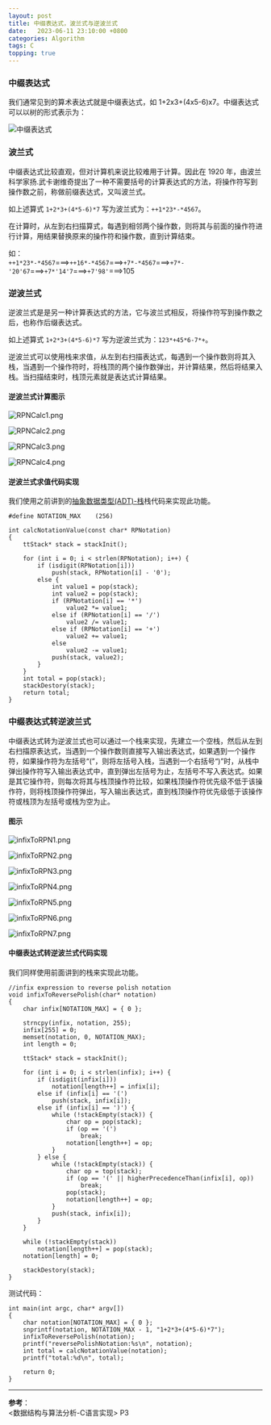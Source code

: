 ```yaml
---
layout: post
title: 中缀表达式，波兰式与逆波兰式
date:   2023-06-11 23:10:00 +0800　
categories: Algorithm
tags: C
topping: true
---
```


### 中缀表达式

我们通常见到的算术表达式就是中缀表达式，如 1+2x3+(4x5-6)x7。中缀表达式可以以树的形式表示为：  

![中缀表达式]({{site.baseurl}}/styles/images/algorithm/stack/infixNotation.png)  

### 波兰式

中缀表达式比较直观，但对计算机来说比较难用于计算。因此在 1920 年，由波兰科学家扬.武卡谢维奇提出了一种不需要括号的计算表达式的方法，将操作符写到操作数之前，称做前缀表达式，又叫波兰式。  

如上述算式 `1+2*3+(4*5-6)*7` 写为波兰式为：`++1*23*-*4567`。  

在计算时，从左到右扫描算式，每遇到相邻两个操作数，则将其与前面的操作符进行计算，用结果替换原来的操作符和操作数，直到计算结束。  

如：  
`++1*23*-*4567`===>`++16*-*4567`===>`+7*-*4567`===>`+7*-'20'67`===>`+7*'14'7`===>`+7'98'`===>105  

### 逆波兰式

逆波兰式是是另一种计算表达式的方法，它与波兰式相反，将操作符写到操作数之后，也称作后缀表达式。  

如上述算式 `1+2*3+(4*5-6)*7` 写为逆波兰式为：`123*+45*6-7*+`。  

逆波兰式可以使用栈来求值，从左到右扫描表达式，每遇到一个操作数则将其入栈，当遇到一个操作符时，将栈顶的两个操作数弹出，并计算结果，然后将结果入栈。当扫描结束时，栈顶元素就是表达式计算结果。  

#### 逆波兰式计算图示

![RPNCalc1.png]({{site.baseurl}}/styles/images/algorithm/stack/RPNCalc1.png)  

![RPNCalc2.png]({{site.baseurl}}/styles/images/algorithm/stack/RPNCalc2.png)  

![RPNCalc3.png]({{site.baseurl}}/styles/images/algorithm/stack/RPNCalc3.png)  

![RPNCalc4.png]({{site.baseurl}}/styles/images/algorithm/stack/RPNCalc4.png)  

#### 逆波兰式求值代码实现

我们使用之前讲到的[抽象数据类型(ADT)-栈]({{site.baseurl}}/2023/06/04/Stack/)栈代码来实现此功能。  

```
#define NOTATION_MAX    (256)

int calcNotationValue(const char* RPNotation)
{
    ttStack* stack = stackInit();

    for (int i = 0; i < strlen(RPNotation); i++) {
        if (isdigit(RPNotation[i]))
            push(stack, RPNotation[i] - '0');
        else {
            int value1 = pop(stack);
            int value2 = pop(stack);
            if (RPNotation[i] == '*')
                value2 *= value1;
            else if (RPNotation[i] == '/')
                value2 /= value1;
            else if (RPNotation[i] == '+')
                value2 += value1;
            else
                value2 -= value1;
            push(stack, value2);
        }
    }
    int total = pop(stack);
    stackDestory(stack);
    return total;
}
```

### 中缀表达式转逆波兰式

中缀表达式转为逆波兰式也可以通过一个栈来实现，先建立一个空栈，然后从左到右扫描原表达式，当遇到一个操作数则直接写入输出表达式，如果遇到一个操作符，如果操作符为左括号“(”，则将左括号入栈，当遇到一个右括号“)”时，从栈中弹出操作符写入输出表达式中，直到弹出左括号为止，左括号不写入表达式。如果是其它操作符，则每次将其与栈顶操作符比较，如果栈顶操作符优先级不低于该操作符，则将栈顶操作符弹出，写入输出表达式，直到栈顶操作符优先级低于该操作符或栈顶为左括号或栈为空为止。  

#### 图示

![infixToRPN1.png]({{site.baseurl}}/styles/images/algorithm/stack/infixToRPN1.png)  

![infixToRPN2.png]({{site.baseurl}}/styles/images/algorithm/stack/infixToRPN2.png)  

![infixToRPN3.png]({{site.baseurl}}/styles/images/algorithm/stack/infixToRPN3.png)  

![infixToRPN4.png]({{site.baseurl}}/styles/images/algorithm/stack/infixToRPN4.png)  

![infixToRPN5.png]({{site.baseurl}}/styles/images/algorithm/stack/infixToRPN5.png)  

![infixToRPN6.png]({{site.baseurl}}/styles/images/algorithm/stack/infixToRPN6.png)  

![infixToRPN7.png]({{site.baseurl}}/styles/images/algorithm/stack/infixToRPN7.png)  

#### 中缀表达式转逆波兰式代码实现

我们同样使用前面讲到的栈来实现此功能。  

```
//infix expression to reverse polish notation
void infixToReversePolish(char* notation)
{
    char infix[NOTATION_MAX] = { 0 };

    strncpy(infix, notation, 255);
    infix[255] = 0;
    memset(notation, 0, NOTATION_MAX);
    int length = 0;
    
    ttStack* stack = stackInit();

    for (int i = 0; i < strlen(infix); i++) {
        if (isdigit(infix[i]))
            notation[length++] = infix[i];
        else if (infix[i] == '(')
            push(stack, infix[i]);
        else if (infix[i] == ')') {
            while (!stackEmpty(stack)) {
                char op = pop(stack);
                if (op == '(')
                    break;
                notation[length++] = op;
            }
        } else {
            while (!stackEmpty(stack)) {
                char op = top(stack);
                if (op == '(' || higherPrecedenceThan(infix[i], op)) 
                    break;
                pop(stack);
                notation[length++] = op;
            }
            push(stack, infix[i]);
        }
    }

    while (!stackEmpty(stack)) 
        notation[length++] = pop(stack);
    notation[length] = 0;

    stackDestory(stack);
}
```

测试代码：  

```
int main(int argc, char* argv[])
{
    char notation[NOTATION_MAX] = { 0 };
    snprintf(notation, NOTATION_MAX - 1, "1+2*3+(4*5-6)*7");
    infixToReversePolish(notation);
    printf("reversePolishNotation:%s\n", notation);
    int total = calcNotationValue(notation);
    printf("total:%d\n", total);

    return 0;
}
```

--- 
**参考**：  
<数据结构与算法分析-C语言实现> P3
